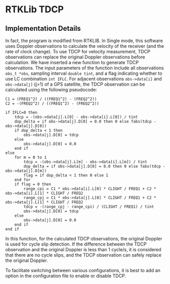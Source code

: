 # RTKLib TDCP


## Implementation Details

In fact, the program is modified from RTKLIB. In Single mode, this software uses Doppler observations to calculate the velocity of the receiver (and the rate of clock change). To use TDCP for velocity measurement, TDCP observations can replace the original Doppler observations before calculation. We have inserted a new function to generate TDCP observations. The input parameters of the function include all observations `obs_t *obs`, sampling interval `double tint`, and a flag indicating whether to use LC combination `int IFLC`. For adjacent observations `obs->data[i]` and `obs->data[j]` (j>1) of a GPS satellite, the TDCP observation can be calculated using the following pseudocode:

```pseudocode
C1 = (FREQ1^2) / ((FREQ1^2) - (FREQ2^2))
C2 = -(FREQ2^2) / ((FREQ1^2) - (FREQ2^2))

if IFLC=0 then
    tdcp = -(obs->data[j].L[0] - obs->data[i].L[0]) / tint
    dop_delta = if obs->data[j].D[0] = 0.0 then 0 else fabs(tdcp - obs->data[j].D[0])
    if dop_delta < 1 then
        obs->data[j].D[0] = tdcp
    else
        obs->data[j].D[0] = 0.0
    end if
else
    for m = 0 to 1
        tdcp = -(obs->data[j].L[m] - obs->data[i].L[m]) / tint
        dop_delta = if obs->data[j].D[0] = 0.0 then 0 else fabs(tdcp - obs->data[j].D[m])
        flag = if dop_delta < 1 then 0 else 1
    end for
    if flag = 0 then
        range_cpi = C1 * obs->data[i].L[0] * CLIGHT / FREQ1 + C2 * obs->data[i].L[1] * CLIGHT / FREQ2
        range_cpj = C1 * obs->data[j].L[0] * CLIGHT / FREQ1 + C2 * obs->data[j].L[1] * CLIGHT / FREQ2
        tdcp = -(range_cpj - range_cpi) / (CLIGHT / FREQ1) / tint
        obs->data[j].D[0] = tdcp
    else
        obs->data[j].D[0] = 0.0
    end if
end if
```

In this function, for the calculated TDCP observations, the original Doppler is used for cycle slip detection. If the difference between the TDCP observation and the original Doppler is less than 1 cycle/s, it is considered that there are no cycle slips, and the TDCP observation can safely replace the original Doppler. 

To facilitate switching between various configurations, it is best to add an option in the configuration file to enable or disable TDCP.


